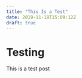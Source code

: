 ```yaml
---
title: "This Is a Test"
date: 2019-11-18T15:09:12Z
draft: true
---
```


# Testing

This is a test post
